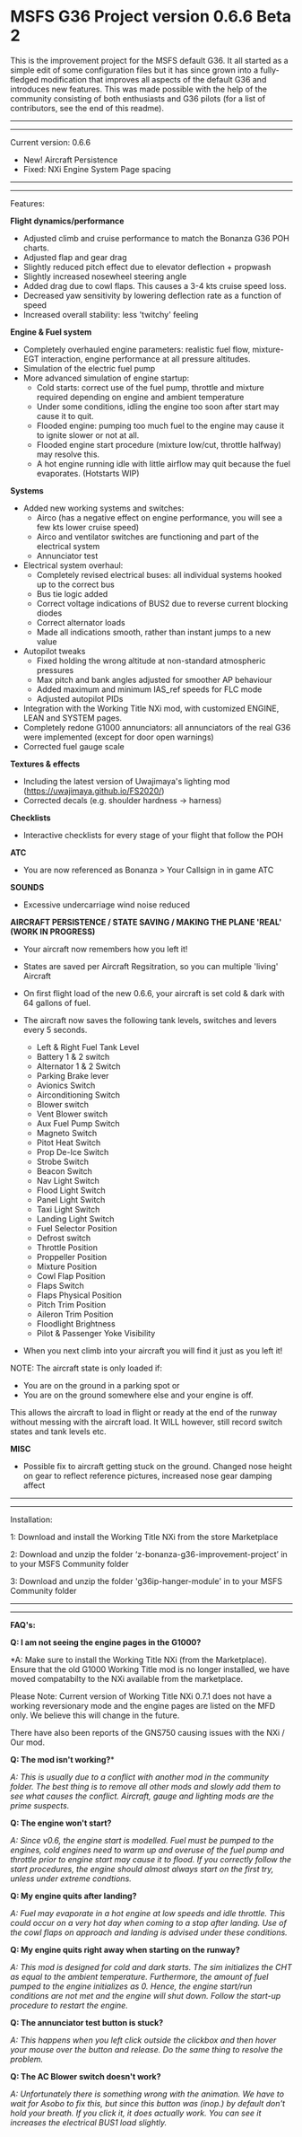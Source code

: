 # MSFS G36 Project version 0.6.6 Beta 2

This is the improvement project for the MSFS default G36. It all started as a simple edit of some configuration files but it has since grown into a fully-fledged modification that improves all aspects of the default G36 and introduces new features. This was made possible with the help of the community consisting of both enthusiasts and G36 pilots (for a list of contributors, see the end of this readme).

-------------------------------------
-------------------------------------

Current version: 0.6.6

* New! Aircraft Persistence
* Fixed: NXi Engine System Page spacing

-------------------------------------
-------------------------------------

Features:

**Flight dynamics/performance**
* Adjusted climb and cruise performance to match the Bonanza G36 POH charts.
* Adjusted flap and gear drag
* Slightly reduced pitch effect due to elevator deflection + propwash
* Slightly increased nosewheel steering angle
* Added drag due to cowl flaps. This causes a 3-4 kts cruise speed loss.
* Decreased yaw sensitivity by lowering deflection rate as a function of speed
* Increased overall stability: less 'twitchy' feeling

**Engine & Fuel system**
* Completely overhauled engine parameters: realistic fuel flow, mixture-EGT interaction, engine performance at all pressure altitudes.
* Simulation of the electric fuel pump
* More advanced simulation of engine startup:
  - Cold starts: correct use of the fuel pump, throttle and mixture required depending on engine and ambient temperature
  - Under some conditions, idling the engine too soon after start may cause it to quit.
  - Flooded engine: pumping too much fuel to the engine may cause it to ignite slower or not at all.
  - Flooded engine start procedure (mixture low/cut, throttle halfway) may resolve this.
  - A hot engine running idle with little airflow may quit because the fuel evaporates. (Hotstarts WIP)

**Systems**
* Added new working systems and switches:
  - Airco (has a negative effect on engine performance, you will see a few kts lower cruise speed)
  - Airco and ventilator switches are functioning and part of the electrical system
  - Annunciator test
* Electrical system overhaul:
  - Completely revised electrical buses: all individual systems hooked up to the correct bus
  - Bus tie logic added
  - Correct voltage indications of BUS2 due to reverse current blocking diodes
  - Correct alternator loads
  - Made all indications smooth, rather than instant jumps to a new value
* Autopilot tweaks
  - Fixed holding the wrong altitude at non-standard atmospheric pressures
  - Max pitch and bank angles adjusted for smoother AP behaviour
  - Added maximum and minimum IAS_ref speeds for FLC mode
  - Adjusted autopilot PIDs
* Integration with the Working Title NXi mod, with customized ENGINE, LEAN and SYSTEM pages.
* Completely redone G1000 annunciators: all annunciators of the real G36 were implemented (except for door open warnings)
* Corrected fuel gauge scale

**Textures & effects**
* Including the latest version of Uwajimaya's lighting mod (https://uwajimaya.github.io/FS2020/)
* Corrected decals (e.g. shoulder hardness -> harness)

**Checklists**
* Interactive checklists for every stage of your flight that follow the POH

**ATC**
* You are now referenced as Bonanza > Your Callsign in in game ATC

**SOUNDS**
* Excessive undercarriage wind noise reduced

**AIRCRAFT PERSISTENCE / STATE SAVING / MAKING THE PLANE 'REAL' (WORK IN PROGRESS)**
* Your aircraft now remembers how you left it! 
* States are saved per Aircraft Regsitration, so you can multiple 'living' Aircraft
* On first flight load of the new 0.6.6, your aircraft is set cold & dark with 64 gallons of fuel. 
* The aircraft now saves the following tank levels, switches and levers every 5 seconds.
    * Left & Right Fuel Tank Level
    * Battery 1 & 2 switch
    * Alternator 1 & 2 Switch
    * Parking Brake lever
    * Avionics Switch
    * Airconditioning Switch
    * Blower switch
    * Vent Blower switch
    * Aux Fuel Pump Switch
    * Magneto Switch
    * Pitot Heat Switch
    * Prop De-Ice Switch
    * Strobe Switch
    * Beacon Switch
    * Nav Light Switch
    * Flood Light Switch
    * Panel Light Switch
    * Taxi Light Switch
    * Landing Light Switch
    * Fuel Selector Position
    * Defrost switch
    * Throttle Position
    * Proppeller Position
    * Mixture Position
    * Cowl Flap Position
    * Flaps Switch
    * Flaps Physical Position
    * Pitch Trim Position
    * Aileron Trim Position
    * Floodlight Brightness
    * Pilot & Passenger Yoke Visibility
 
* When you next climb into your aircraft you will find it just as you left it!

NOTE: The aircraft state is only loaded if:
* You are on the ground in a parking spot or
* You are on the ground somewhere else and your engine is off. 

This allows the aircraft to load in flight or ready at the end of the runway without messing with the aircraft load. It WILL however, still record switch states and tank levels etc.

**MISC**
* Possible fix to aircraft getting stuck on the ground. Changed nose height on gear to reflect reference pictures, increased nose gear damping affect


-------------------------------------
-------------------------------------

Installation:

1: Download and install the Working Title NXi from the store Marketplace

2: Download and unzip the folder ‘z-bonanza-g36-improvement-project’ in to your MSFS Community folder

3: Download and unzip the folder 'g36ip-hanger-module' in to your MSFS Community folder

-------------------------------------
-------------------------------------
**FAQ's:**

**Q: I am not seeing the engine pages in the G1000?**

*A: Make sure to install the Working Title NXi (from the Marketplace). Ensure that the old G1000 Working Title mod is no longer installed, we have moved compatabilty to the NXi available from the marketplace.

Please Note: Current version of Working Title NXi 0.7.1 does not have a working reversionary mode and the engine pages are listed on the MFD only. We believe this will change in the future.

There have also been reports of the GNS750 causing issues with the NXi / Our mod.

**Q: The mod isn't working?***

*A: This is usually due to a conflict with another mod in the community folder. The best thing is to remove all other mods and slowly add them to see what causes the conflict. Aircraft, gauge and lighting mods are the prime suspects.*

**Q: The engine won't start?**

*A: Since v0.6, the engine start is modelled. Fuel must be pumped to the engines, cold engines need to warm up and overuse of the fuel pump and throttle prior to engine start may cause it to flood.  If you correctly follow the start procedures, the engine should almost always start on the first try, unless under extreme condtions.*

**Q: My engine quits after landing?**

*A: Fuel may evaporate in a hot engine at low speeds and idle throttle. This could occur on a very hot day when coming to a stop after landing. Use of the cowl flaps on approach and landing is advised under these conditions.*

**Q: My engine quits right away when starting on the runway?**

*A: This mod is designed for cold and dark starts. The sim initializes the CHT as equal to the ambient temperature. Furthermore, the amount of fuel pumped to the engine initializes as 0. Hence, the engine start/run conditions are not met and the engine will shut down. Follow the start-up procedure to restart the engine.*

**Q: The annunciator test button is stuck?**

*A: This happens when you left click outside the clickbox and then hover your mouse over the button and release. Do the same thing to resolve the problem.*

**Q: The AC Blower switch doesn't work?**

*A: Unfortunately there is something wrong with the animation. We have to wait for Asobo to fix this, but since this button was (inop.) by default don't hold your breath. If you click it, it does actually work. You can see it increases the electrical BUS1 load slightly.*
